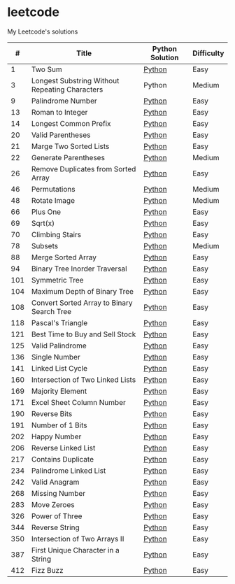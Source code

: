 # leetcode
My Leetcode's solutions
<table>
<thead>
<tr>
<th>#</th>
<th>Title</th>
<th>Python Solution</th>
<th>Difficulty</th>
</tr>
</thead>
<tbody>
  <tr>
    <td>1</td>
    <td>Two Sum</td>
    <td><a href="https://github.com/grenkoff/leetcode/blob/master/solitions/0001.%20Two%20Sum/Two_Sum.py">Python</a></td>
    <td>Easy</td>
  </tr>
  <tr>
    <td>3</td>
    <td>Longest Substring Without Repeating Characters</td>
    <td>Python</td>
    <td>Medium</td>
  </tr>
  <tr>
    <td>9</td>
    <td>Palindrome Number</td>
    <td><a href="https://github.com/grenkoff/leetcode/blob/master/solitions/0009.%20Palindrome%20Number/Palindrome_Number.py">Python</a></td>
    <td>Easy</td>
  </tr>
  <tr>
    <td>13</td>
    <td>Roman to Integer</td>
    <td><a href="https://github.com/grenkoff/leetcode/blob/master/solitions/0013.%20Roman%20to%20Integer/Roman_to_Integer.py">Python</a></td>
    <td>Easy</td>
  </tr>
  <tr>
    <td>14</td>
    <td>Longest Common Prefix</td>
    <td><a href="https://github.com/grenkoff/leetcode/blob/master/solitions/0014.%20Longest%20Common%20Prefix/Longest_Common_Prefix.py">Python</a></td>
    <td>Easy</td>
  </tr>
  <tr>
    <td>20</td>
    <td>Valid Parentheses</td>
    <td><a href="https://github.com/grenkoff/leetcode/blob/master/solitions/0020.%20Valid%20Parentheses/Valid_Parentheses.py">Python</a></td>
    <td>Easy</td>
  </tr>
  <tr>
    <td>21</td>
    <td>Marge Two Sorted Lists</td>
    <td><a href="https://github.com/grenkoff/leetcode/blob/master/solitions/0021.%20Merge%20Two%20Sorted%20Lists/Merge_Two_Sorted_Lists.py">Python</a></td>
    <td>Easy</td>
  </tr>
  <tr>
    <td>22</td>
    <td>Generate Parentheses</td>
    <td><a href="https://github.com/grenkoff/leetcode/blob/master/solitions/0022.%20Generate%20Parentheses/Generate_Parentheses.py">Python</a></td>
    <td>Medium</td>
  </tr>
  <tr>
    <td>26</td>
    <td>Remove Duplicates from Sorted Array</td>
    <td><a href="https://github.com/grenkoff/leetcode/blob/master/solitions/0026.%20Remove%20Duplicates%20from%20Sorted%20Array/Remove_Duplicates_from_Sorted_Array.py">Python</a></td>
    <td>Easy</td>
  </tr>
  <tr>
    <td>46</td>
    <td>Permutations</td>
    <td><a href="https://github.com/grenkoff/leetcode/blob/master/solitions/0046.%20Permutations/Permutations.py">Python</a></td>
    <td>Medium</td>
  </tr>
  <tr>
    <td>48</td>
    <td>Rotate Image</td>
    <td><a href="https://github.com/grenkoff/leetcode/blob/master/solitions/0048.%20Rotate%20Image/Rotate_Image.py">Python</a></td>
    <td>Medium</td>
  </tr>
  <tr>
    <td>66</td>
    <td>Plus One</td>
    <td><a href="https://github.com/grenkoff/leetcode/blob/master/solitions/0066.%20Plus%20One/Plus_One.py">Python</a></td>
    <td>Easy</td>
  </tr>
  <tr>
    <td>69</td>
    <td>Sqrt(x)</td>
    <td><a href="https://github.com/grenkoff/leetcode/blob/master/solitions/0069.%20Sqrt(x)/Sqrt(x).py">Python</a></td>
    <td>Easy</td>
  </tr>
  <tr>
    <td>70</td>
    <td>Climbing Stairs</td>
    <td><a href="https://github.com/grenkoff/leetcode/blob/master/solitions/0070.%20Climbing%20Stairs/Climbing_Stairs.py">Python</a></td>
    <td>Easy</td>
  </tr>
  <tr>
    <td>78</td>
    <td>Subsets</td>
    <td><a href="https://github.com/grenkoff/leetcode/blob/master/solitions/0078.%20Subsets/Subsets.py">Python</a></td>
    <td>Medium</td>
  </tr>
  <tr>
    <td>88</td>
    <td>Merge Sorted Array</td>
    <td><a href="https://github.com/grenkoff/leetcode/blob/master/solitions/0088.%20Merge%20Sorted%20Array/Merge_Sorted_Array.py">Python</a></td>
    <td>Easy</td>
  </tr>
  <tr>
    <td>94</td>
    <td>Binary Tree Inorder Traversal</td>
    <td><a href="https://github.com/grenkoff/leetcode/blob/master/solitions/0094.%20Binary%20Tree%20Inorder%20Traversal/Binary_Tree_Inorder_Traversal.py">Python</a></td>
    <td>Easy</td>
  </tr>
  <tr>
    <td>101</td>
    <td>Symmetric Tree</td>
    <td><a href="https://github.com/grenkoff/leetcode/blob/master/solitions/0101.%20Symmetric%20Tree/Symmetric Tree.py">Python</a></td>
    <td>Easy</td>
  </tr>
  <tr>
    <td>104</td>
    <td>Maximum Depth of Binary Tree</td>
    <td><a href="https://github.com/grenkoff/leetcode/blob/master/solitions/0104.%20Maximum%20Depth%20of%20Binary%20Tree/Maximum_Depth_of_Binary_Tree.py">Python</a></td>
    <td>Easy</td>
  </tr>
  <tr>
    <td>108</td>
    <td>Convert Sorted Array to Binary Search Tree</td>
    <td><a href="https://github.com/grenkoff/leetcode/blob/master/solitions/0108.%20Convert%20Sorted%20Array%20to%20Binary%20Search%20Tree/Convert_Sorted_Array_to_Binary_Search_Tree.py">Python</a></td>
    <td>Easy</td>
  </tr>
  <tr>
    <td>118</td>
    <td>Pascal's Triangle</td>
    <td><a href="https://github.com/grenkoff/leetcode/blob/master/solitions/0118.%20Pascal's%20Triangle/Pascals_Triangle.py">Python</a></td>
    <td>Easy</td>
  </tr>
  <tr>
    <td>121</td>
    <td>Best Time to Buy and Sell Stock</td>
    <td><a href="https://github.com/grenkoff/leetcode/blob/master/solitions/0121.%20Best%20Time%20to%20Buy%20and%20Sell%20Stock/Best_Time_to_Buy_and_Sell_Stock.py">Python</a></td>
    <td>Easy</td>
  </tr>
  <tr>
    <td>125</td>
    <td>Valid Palindrome</td>
    <td><a href="https://github.com/grenkoff/leetcode/blob/master/solitions/0125.%20Valid%20Palindrome/Valid_Palindrome.py">Python</a></td>
    <td>Easy</td>
  </tr>
  <tr>
    <td>136</td>
    <td>Single Number</td>
    <td><a href="https://github.com/grenkoff/leetcode/blob/master/solitions/0136.%20Single%20Number/Single_Number.py">Python</a></td>
    <td>Easy</td>
  </tr>
  <tr>
    <td>141</td>
    <td>Linked List Cycle</td>
    <td><a href="https://github.com/grenkoff/leetcode/blob/master/solitions/0141.%20Linked%20List%20Cycle/Linked_List_Cycle.py">Python</a></td>
    <td>Easy</td>
  </tr>
  <tr>
    <td>160</td>
    <td>Intersection of Two Linked Lists</td>
    <td><a href="https://github.com/grenkoff/leetcode/blob/master/solitions/0160.%20Intersection%20of%20Two%20Linked%20Lists/Intersection_of_Two_Linked_Lists.py">Python</a></td>
    <td>Easy</td>
  </tr>
  <tr>
    <td>169</td>
    <td>Majority Element</td>
    <td><a href="https://github.com/grenkoff/leetcode/blob/master/solitions/0169.%20Majority%20Element/Majority_Element.py">Python</a></td>
    <td>Easy</td>
  </tr>
  <tr>
    <td>171</td>
    <td>Excel Sheet Column Number</td>
    <td><a href="https://github.com/grenkoff/leetcode/blob/master/solitions/0171.%20Excel%20Sheet%20Column%20Number/Excel_Sheet_Column_Number.py">Python</a></td>
    <td>Easy</td>
  </tr>
  <tr>
    <td>190</td>
    <td>Reverse Bits</td>
    <td><a href="https://github.com/grenkoff/leetcode/blob/master/solitions/0190.%20Reverse%20Bits/Reverse_Bits.py">Python</a></td>
    <td>Easy</td>
  </tr>
  <tr>
    <td>191</td>
    <td>Number of 1 Bits</td>
    <td><a href="https://github.com/grenkoff/leetcode/blob/master/solitions/0191.%20Number%20of%201%20Bits/Number_of_1_Bits.py">Python</a></td>
    <td>Easy</td>
  </tr>
  <tr>
    <td>202</td>
    <td>Happy Number</td>
    <td><a href="https://github.com/grenkoff/leetcode/blob/master/solitions/0202.%20Happy%20Number/Happy_Number.py">Python</a></td>
    <td>Easy</td>
  </tr>
  <tr>
    <td>206</td>
    <td>Reverse Linked List</td>
    <td><a href="https://github.com/grenkoff/leetcode/blob/master/solitions/0206.%20Reverse%20Linked%20List/Reverse_Linked_List.py">Python</a></td>
    <td>Easy</td>
  </tr>
  <tr>
    <td>217</td>
    <td>Contains Duplicate</td>
    <td><a href="https://github.com/grenkoff/leetcode/blob/master/solitions/0217.%20Contains%20Duplicate/Contains_Duplicate.py">Python</a></td>
    <td>Easy</td>
  </tr>
  <tr>
    <td>234</td>
    <td>Palindrome Linked List</td>
    <td><a href="https://github.com/grenkoff/leetcode/blob/master/solitions/0234.%20Palindrome%20Linked%20List/Palindrome_Linked_List.py">Python</a></td>
    <td>Easy</td>
  </tr>
  <tr>
    <td>242</td>
    <td>Valid Anagram</td>
    <td><a href="https://github.com/grenkoff/leetcode/blob/master/solitions/0242.%20Valid%20Anagram/Valid_Anagram.py">Python</a></td>
    <td>Easy</td>
  </tr>
  <tr>
    <td>268</td>
    <td>Missing Number</td>
    <td><a href="https://github.com/grenkoff/leetcode/blob/master/solitions/0268.%20Missing%20Number/Missing_Number.py">Python</a></td>
    <td>Easy</td>
  </tr>
  <tr>
    <td>283</td>
    <td>Move Zeroes</td>
    <td><a href="https://github.com/grenkoff/leetcode/blob/master/solitions/0283.%20Move%20Zeroes/Move_Zeroes.py">Python</a></td>
    <td>Easy</td>
  </tr>
  <tr>
    <td>326</td>
    <td>Power of Three</td>
    <td><a href="https://github.com/grenkoff/leetcode/blob/master/solitions/0326.%20Power%20of%20Three/Power_of_Three.py">Python</a></td>
    <td>Easy</td>
  </tr>
  <tr>
    <td>344</td>
    <td>Reverse String</td>
    <td><a href="https://github.com/grenkoff/leetcode/blob/master/solitions/0344.%20Reverse%20String/Reverse_String.py">Python</a></td>
    <td>Easy</td>
  </tr>
  <tr>
    <td>350</td>
    <td>Intersection of Two Arrays II</td>
    <td><a href="https://github.com/grenkoff/leetcode/blob/master/solitions/0350.%20Intersection%20of%20Two%20Arrays%20II/Intersection_of_Two_Arrays_II.py">Python</a></td>
    <td>Easy</td>
  </tr>
  <tr>
    <td>387</td>
    <td>First Unique Character in a String</td>
    <td><a href="https://github.com/grenkoff/leetcode/blob/master/solitions/0387.%20First%20Unique%20Character%20in%20a%20String/First_Unique_Character_in_a_String.py">Python</a></td>
    <td>Easy</td>
  </tr>
  <tr>
    <td>412</td>
    <td>Fizz Buzz</td>
    <td><a href="https://github.com/grenkoff/leetcode/blob/master/solitions/0412.%20Fizz%20Buzz/Fizz_Buzz.py">Python</a></td>
    <td>Easy</td>
  </tr>
</tbody>
</table>
